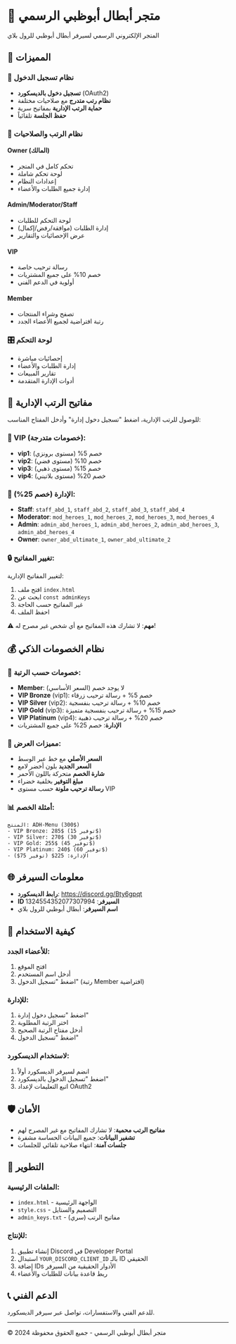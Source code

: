 # 🛒 متجر أبطال أبوظبي الرسمي

المتجر الإلكتروني الرسمي لسيرفر أبطال أبوظبي للرول بلاي

## 🚀 المميزات

### 🔐 نظام تسجيل الدخول
- **تسجيل دخول بالديسكورد** (OAuth2)
- **نظام رتب متدرج** مع صلاحيات مختلفة  
- **حماية الرتب الإدارية** بمفاتيح سرية
- **حفظ الجلسة** تلقائياً

### 👑 نظام الرتب والصلاحيات

#### Owner (المالك)
- تحكم كامل في المتجر
- لوحة تحكم شاملة
- إعدادات النظام
- إدارة جميع الطلبات والأعضاء

#### Admin/Moderator/Staff
- لوحة التحكم للطلبات
- إدارة الطلبات (موافقة/رفض/إكمال)
- عرض الإحصائيات والتقارير

#### VIP
- رسالة ترحيب خاصة
- خصم 10% على جميع المشتريات
- أولوية في الدعم الفني

#### Member
- تصفح وشراء المنتجات
- رتبة افتراضية لجميع الأعضاء الجدد

### 🎛️ لوحة التحكم
- إحصائيات مباشرة
- إدارة الطلبات والأعضاء  
- تقارير المبيعات
- أدوات الإدارة المتقدمة

## 🔑 مفاتيح الرتب الإدارية

للوصول للرتب الإدارية، اضغط "تسجيل دخول إدارة" وأدخل المفتاح المناسب:

### 💎 VIP (خصومات متدرجة):
- **vip1**: خصم 5% (مستوى برونزي)
- **vip2**: خصم 10% (مستوى فضي)
- **vip3**: خصم 15% (مستوى ذهبي)
- **vip4**: خصم 20% (مستوى بلاتيني)

### 🎯 الإدارة (خصم 25%):
- **Staff**: `staff_abd_1`, `staff_abd_2`, `staff_abd_3`, `staff_abd_4`
- **Moderator**: `mod_heroes_1`, `mod_heroes_2`, `mod_heroes_3`, `mod_heroes_4`  
- **Admin**: `admin_abd_heroes_1`, `admin_abd_heroes_2`, `admin_abd_heroes_3`, `admin_abd_heroes_4`
- **Owner**: `owner_abd_ultimate_1`, `owner_abd_ultimate_2`

### 🔒 تغيير المفاتيح:
لتغيير المفاتيح الإدارية:
1. افتح ملف `index.html`
2. ابحث عن `const adminKeys`
3. غير المفاتيح حسب الحاجة
4. احفظ الملف

⚠️ **مهم**: لا تشارك هذه المفاتيح مع أي شخص غير مصرح له!

## 💰 نظام الخصومات الذكي

### 🎯 خصومات حسب الرتبة:
- **Member**: لا يوجد خصم (السعر الأساسي)
- **VIP Bronze** (vip1): خصم 5% + رسالة ترحيب زرقاء
- **VIP Silver** (vip2): خصم 10% + رسالة ترحيب بنفسجية
- **VIP Gold** (vip3): خصم 15% + رسالة ترحيب بنفسجية متميزة
- **VIP Platinum** (vip4): خصم 20% + رسالة ترحيب ذهبية
- **الإدارة**: خصم 25% على جميع المشتريات

### 🎨 مميزات العرض:
- **السعر الأصلي** مع خط عبر الوسط
- **السعر الجديد** بلون أخضر لامع
- **شارة الخصم** متحركة باللون الأحمر
- **مبلغ التوفير** بخلفية خضراء
- **رسالة ترحيب ملونة** حسب مستوى VIP

### 📊 أمثلة الخصم:
```
المنتج: ADH-Menu (300$)
- VIP Bronze: 285$ (توفير 15$)
- VIP Silver: 270$ (توفير 30$) 
- VIP Gold: 255$ (توفير 45$)
- VIP Platinum: 240$ (توفير 60$)
- الإدارة: 225$ (توفير 75$)
```

## 🌐 معلومات السيرفر

- **رابط الديسكورد**: https://discord.gg/Bty6gpqt
- **ID السيرفر**: 1324554352077307994
- **اسم السيرفر**: أبطال أبوظبي للرول بلاي

## 📱 كيفية الاستخدام

### للأعضاء الجدد:
1. افتح الموقع
2. أدخل اسم المستخدم
3. اضغط "تسجيل الدخول" (رتبة Member افتراضية)

### للإدارة:
1. اضغط "تسجيل دخول إدارة"
2. اختر الرتبة المطلوبة
3. أدخل مفتاح الرتبة الصحيح
4. اضغط "تسجيل الدخول"

### لاستخدام الديسكورد:
1. انضم لسيرفر الديسكورد أولاً
2. اضغط "تسجيل الدخول بالديسكورد"
3. اتبع التعليمات لإعداد OAuth2

## 🛡️ الأمان

- **مفاتيح الرتب محمية**: لا تشارك المفاتيح مع غير المصرح لهم
- **تشفير البيانات**: جميع البيانات الحساسة مشفرة
- **جلسات آمنة**: انتهاء صلاحية تلقائي للجلسات

## 🔧 التطوير

### الملفات الرئيسية:
- `index.html` - الواجهة الرئيسية
- `style.css` - التصميم والستايل
- `admin_keys.txt` - مفاتيح الرتب (سري)

### للإنتاج:
1. إنشاء تطبيق Discord في Developer Portal
2. استبدال `YOUR_DISCORD_CLIENT_ID` بالـ ID الحقيقي
3. إضافة IDs الأدوار الحقيقية من السيرفر
4. ربط قاعدة بيانات للطلبات والأعضاء

## 📞 الدعم الفني

للدعم الفني والاستفسارات، تواصل عبر سيرفر الديسكورد.

---

© 2024 متجر أبطال أبوظبي الرسمي - جميع الحقوق محفوظة